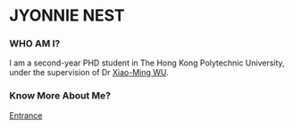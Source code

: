 # JYONNIE NEST

### WHO AM I?

I am a second-year PHD student in The Hong Kong Polytechnic University, under the supervision of Dr [Xiao-Ming WU](http://www4.comp.polyu.edu.hk/~csxmwu/).

### Know More About Me?

[Entrance](https://liu.qijiong.work)
